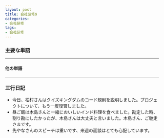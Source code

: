 ```yaml
---
layout: post
title: 会社研修9
categories:
- 会社研修
tags:
- 会社研修
---
```


### 主要な単語

---
#### 他の単語


---

### 三行日記

* 今日、松村さんはクイズキングダムのコード規則を説明しました。プロジェクトについて、もう一度復習しました。
* 昼ご飯は木島さんと一緒においしいインド料理を食べました。勘定した時、割り勘にしたかったが、木島さんは大丈夫と言いました。木島さん、ご馳走さまです。
* 先やなさんのスピーチは重いです、来週の面談はとても心配しています。